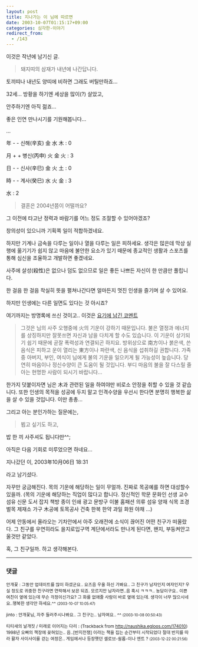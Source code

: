 ```yaml
---
layout: post
title: 지나가는 이 님에 따르면
date: 2003-10-07T01:15:17+09:00
categories: 심각한-이야기
redirect_from:
  - /143
---
```


이것은 작년에 남기신 글.

> 돼지띠의 삼재가 내년에 나간답니다.

토끼띠나 내년도 양띠에 비하면 그래도 버틸만하죠...

32세... 방황을 하기엔 세상을 많이(?) 살았고,

안주하기엔 아직 젊죠...

좋은 인연 만나시기를 기원해봅니다...

...

年 - - 신해(辛亥) 金 水 木 : 0

月 + + 병신(丙申) 火 金 火 : 3

日 - - 신사(辛巳) 金 火 土 : 0

時 - - 계사(癸巳) 水 火 金 : 3

水 : 2

 

> 결혼은 2004년쯤이 어떨까요?

그 이전에 타고난 정력과 바람기를 어느 정도 조절할 수 있어야겠죠?

창의성이 있으니까 기획쪽 일이 적합하겠네요.

하지만 기계나 금속을 다루는 일이나 열을 다루는 일은 피하세요. 생각은 많은데 막상 실행에 옮기기가 쉽지 않고 마음에 불안한 요소가 있기 때문에 종교적인 생활과 스포츠를 통해 심신을 조율하고 개발하면 좋겠네요.

사주에 살성(殺性)은 없으나 덤도 없으므로 일은 좋든 나쁘든 자신이 한 만큼만 풀립니다.

한 걸음 한 걸음 착실히 뜻을 펼쳐나간다면 얼마든지 멋진 인생을 즐기며 살 수 있어요.

하지만 인생에는 다른 일면도 있다는 것 아시죠?

여기까지는 방명록에 쓰신 것이고.. 이것은 <a href="http://jinto.pe.kr/138">요기에 남긴 코멘트</a>

> 그것은 님의 사주 오행중에 火의 기운이 강하기 때문입니다. 불은 열정과 에너지를 상징하지만 잘못쓰면 자신과 남을 다치게 할 수도 있습니다. 이 기운이 상기되기 쉽기 때문에 곧잘 폭력성과 연결되곤 하지요. 방위상으로 南方이나 붉은색, 쓴 음식은 피하고 운이 열리는 東方이나 파란색, 신 음식을 섭취하길 권합니다. 가족 중 아버지, 부인, 여식이 님에게 불의 기운을 일으키게 될 가능성이 높습니다. 당연히 마음이나 정신수양이 큰 도움이 될 것입니다. 부디 마음의 불을 잘 다스릴 줄 아는 현명한 사람이 되시기 바랍니다...

한가지 덧붙이자면 님은 木과 관련된 일을 하여야만 비로소 안정을 취할 수 있을 것 같습니다. 또한 인생의 목적을 성공에 두지 말고 인격수양을 우선시 한다면 분명히 행복한 삶을 살 수 있을 것입니다. 이만 총총...

그리고 아는 분인가하는 질문에는,

> 뵙고 싶기도 하고,

밥 한 끼 사주셔도 됩니다만^^;

아직은 다음 기회로 미루었으면 하네요...

지나갔던 이, 2003年10月06日 18:31

라고 남기셨다.

자꾸만 궁금해진다. 목의 기운에 해당하는 일이 무얼까. 진짜로 목공예를 하면 대성할수 있을까. (목의 기운에 해당하는 직업이 많다고 합니다. 정신적인 학문 문화인 선생 교수 섬유 신문 도서 잡지 책방 종이 인쇄 광고 문방구 이불 홈패션 의류 섬유 양재 식목 조경 벌목 제재소 가구 木공예 토목공사 건축 한복 한약 과일 화원 야채 ...)

어제 안동에서 올라오는 기차안에서 아주 오래전에 소식이 끊어진 어떤 친구가 떠올랐다. 그 친구를 우연히라도 을지로입구역 계단에서라도 만나게 된다면, 왠지, 부둥켜안고 울것만 같았다.

혹, 그 친구일까. 하고 생각해본다.

* * *

### 댓글



<!--- cmt:300 --->
<!--- mail: --->
<!--- parent:0 --->

<small>안개꽃 : 그동안 업데이트를 많이 하셨군요.. 요즈음 우울 하신 가봐요.. 그 친구가 남자인지 여자인지? 우실 정도로 귀중한 친구라면 연락해서 보믄 되죠. 모르지만 남자라면..음 혹시 ㅋㅋㅋ.. 농담이구요.. 이쁜 여친이 옆에 있는데 무슨 걱정이신가요? 그 화를 없애줄 사람이 바로 옆에 있는데. 생각이 너무 많으시네요..행복한 생각만 하세요.^^ <small>(2003-10-07 10:05:47)</small></small>


<!--- cmt:301 --->
<!--- mail: --->
<!--- parent:0 --->

<small>jinto : 안개꽃님, 자주 들러주시나봐요.. 그 친구는.. 남자여요.. ^^ <small>(2003-10-08 00:50:43)</small></small>


<!--- cmt:302 --->
<!--- mail: --->
<!--- parent:0 --->

<small>티티새의 날개짓 / 미래로 이어지는 다리 : <!-- ping:302 ---> (Trackback from <a href='http://naushika.egloos.com/174010'>http://naushika.egloos.com/174010</a>) 1998년 오빠의 책장에 꽂혀있는..  음..[반지전쟁] 이라는 책을 집는 순간부터 시작되었다  절대 반지를 따라 활자 사이사이를 걷는 여정은..   게임에서나 등장햇던 셀로브-쉴롭-이나 엔트 ? <small>(2003-12-22 00:21:56)</small></small>

